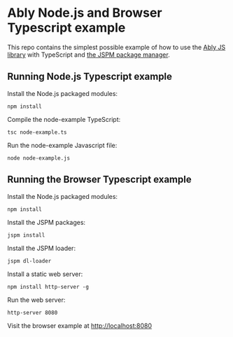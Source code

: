 # Ably Node.js and Browser Typescript example

This repo contains the simplest possible example of how to use the [Ably JS library](https://github.com/ably/ably-js) with TypeScript and [the JSPM package manager](http://jspm.io/).

## Running Node.js Typescript example

Install the Node.js packaged modules:
```
npm install
```

Compile the node-example TypeScript:
```
tsc node-example.ts
```

Run the node-example Javascript file:
```
node node-example.js
```

## Running the Browser Typescript example

Install the Node.js packaged modules:
```
npm install
```

Install the JSPM packages:
```
jspm install
```

Install the JSPM loader:
```
jspm dl-loader
```

Install a static web server:
```
npm install http-server -g
```

Run the web server:
```
http-server 8080
```

Visit the browser example at [http://localhost:8080](http://localhost:8080)

